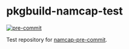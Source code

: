 # pkgbuild-namcap-test

[![pre-commit](https://github.com/jnk22/pkgbuild-namcap-test/actions/workflows/pre-commit.yaml/badge.svg)](https://github.com/jnk22/pkgbuild-namcap-test/actions/workflows/pre-commit.yaml)

Test repository for
[namcap-pre-commit](https://github.com/jnk22/namcap-pre-commit).
